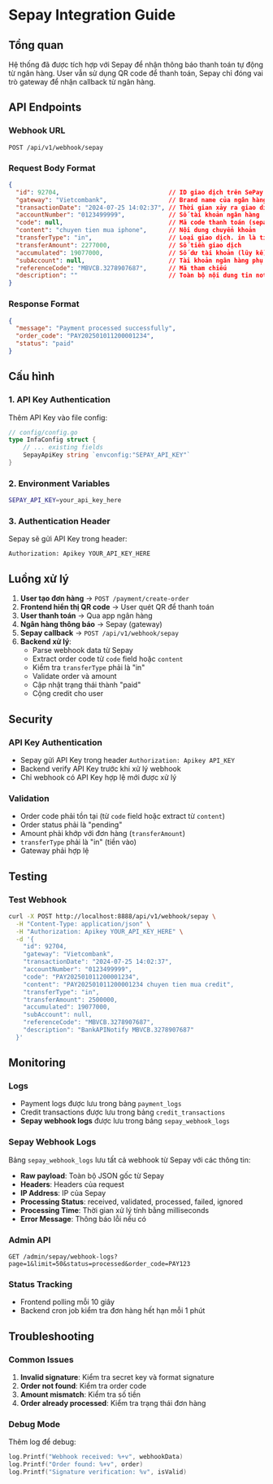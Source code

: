 # Sepay Integration Guide

## Tổng quan

Hệ thống đã được tích hợp với Sepay để nhận thông báo thanh toán tự động từ ngân hàng. 
User vẫn sử dụng QR code để thanh toán, Sepay chỉ đóng vai trò gateway để nhận callback từ ngân hàng.

## API Endpoints

### Webhook URL
```
POST /api/v1/webhook/sepay
```

### Request Body Format
```json
{
  "id": 92704,                              // ID giao dịch trên SePay
  "gateway": "Vietcombank",                 // Brand name của ngân hàng
  "transactionDate": "2024-07-25 14:02:37", // Thời gian xảy ra giao dịch phía ngân hàng
  "accountNumber": "0123499999",            // Số tài khoản ngân hàng
  "code": null,                             // Mã code thanh toán (sepay tự nhận diện dựa vào cấu hình)
  "content": "chuyen tien mua iphone",      // Nội dung chuyển khoản
  "transferType": "in",                     // Loại giao dịch. in là tiền vào, out là tiền ra
  "transferAmount": 2277000,                // Số tiền giao dịch
  "accumulated": 19077000,                  // Số dư tài khoản (lũy kế)
  "subAccount": null,                       // Tài khoản ngân hàng phụ
  "referenceCode": "MBVCB.3278907687",      // Mã tham chiếu
  "description": ""                         // Toàn bộ nội dung tin notify ngân hàng
}
```

### Response Format
```json
{
  "message": "Payment processed successfully",
  "order_code": "PAY202501011200001234",
  "status": "paid"
}
```

## Cấu hình

### 1. API Key Authentication
Thêm API Key vào file config:
```go
// config/config.go
type InfaConfig struct {
    // ... existing fields
    SepayApiKey string `envconfig:"SEPAY_API_KEY"`
}
```

### 2. Environment Variables
```bash
SEPAY_API_KEY=your_api_key_here
```

### 3. Authentication Header
Sepay sẽ gửi API Key trong header:
```
Authorization: Apikey YOUR_API_KEY_HERE
```

## Luồng xử lý

1. **User tạo đơn hàng** → `POST /payment/create-order`
2. **Frontend hiển thị QR code** → User quét QR để thanh toán
3. **User thanh toán** → Qua app ngân hàng
4. **Ngân hàng thông báo** → Sepay (gateway)
5. **Sepay callback** → `POST /api/v1/webhook/sepay`
6. **Backend xử lý**:
   - Parse webhook data từ Sepay
   - Extract order code từ `code` field hoặc `content`
   - Kiểm tra `transferType` phải là "in"
   - Validate order và amount
   - Cập nhật trạng thái thành "paid"
   - Cộng credit cho user

## Security

### API Key Authentication
- Sepay gửi API Key trong header `Authorization: Apikey API_KEY`
- Backend verify API Key trước khi xử lý webhook
- Chỉ webhook có API Key hợp lệ mới được xử lý

### Validation
- Order code phải tồn tại (từ `code` field hoặc extract từ `content`)
- Order status phải là "pending"
- Amount phải khớp với đơn hàng (`transferAmount`)
- `transferType` phải là "in" (tiền vào)
- Gateway phải hợp lệ

## Testing

### Test Webhook
```bash
curl -X POST http://localhost:8888/api/v1/webhook/sepay \
  -H "Content-Type: application/json" \
  -H "Authorization: Apikey YOUR_API_KEY_HERE" \
  -d '{
    "id": 92704,
    "gateway": "Vietcombank",
    "transactionDate": "2024-07-25 14:02:37",
    "accountNumber": "0123499999",
    "code": "PAY202501011200001234",
    "content": "PAY202501011200001234 chuyen tien mua credit",
    "transferType": "in",
    "transferAmount": 2500000,
    "accumulated": 19077000,
    "subAccount": null,
    "referenceCode": "MBVCB.3278907687",
    "description": "BankAPINotify MBVCB.3278907687"
  }'
```

## Monitoring

### Logs
- Payment logs được lưu trong bảng `payment_logs`
- Credit transactions được lưu trong bảng `credit_transactions`
- **Sepay webhook logs** được lưu trong bảng `sepay_webhook_logs`

### Sepay Webhook Logs
Bảng `sepay_webhook_logs` lưu tất cả webhook từ Sepay với các thông tin:
- **Raw payload**: Toàn bộ JSON gốc từ Sepay
- **Headers**: Headers của request
- **IP Address**: IP của Sepay
- **Processing Status**: received, validated, processed, failed, ignored
- **Processing Time**: Thời gian xử lý tính bằng milliseconds
- **Error Message**: Thông báo lỗi nếu có

### Admin API
```
GET /admin/sepay/webhook-logs?page=1&limit=50&status=processed&order_code=PAY123
```

### Status Tracking
- Frontend polling mỗi 10 giây
- Backend cron job kiểm tra đơn hàng hết hạn mỗi 1 phút

## Troubleshooting

### Common Issues
1. **Invalid signature**: Kiểm tra secret key và format signature
2. **Order not found**: Kiểm tra order code
3. **Amount mismatch**: Kiểm tra số tiền
4. **Order already processed**: Kiểm tra trạng thái đơn hàng

### Debug Mode
Thêm log để debug:
```go
log.Printf("Webhook received: %+v", webhookData)
log.Printf("Order found: %+v", order)
log.Printf("Signature verification: %v", isValid)
``` 